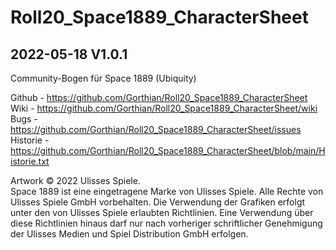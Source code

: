 # Roll20_Space1889_CharacterSheet
## 2022-05-18 V1.0.1
Community-Bogen für Space 1889 (Ubiquity)

Github - https://github.com/Gorthian/Roll20_Space1889_CharacterSheet
<br>Wiki - https://github.com/Gorthian/Roll20_Space1889_CharacterSheet/wiki
<br>Bugs - https://github.com/Gorthian/Roll20_Space1889_CharacterSheet/issues
<br>Historie - https://github.com/Gorthian/Roll20_Space1889_CharacterSheet/blob/main/Historie.txt

Artwork © 2022 Ulisses Spiele. 
<br>Space 1889 ist eine eingetragene Marke von Ulisses Spiele. Alle Rechte von Ulisses Spiele GmbH vorbehalten. Die Verwendung der Grafiken erfolgt unter den von Ulisses Spiele erlaubten Richtlinien. Eine Verwendung über diese Richtlinien hinaus darf nur nach vorheriger schriftlicher Genehmigung der Ulisses Medien und Spiel Distribution GmbH erfolgen.

